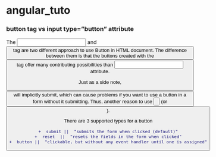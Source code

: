 # angular_tuto

<h3> button tag vs input type=”button” attribute </h3>

The <input type=”button”> and <button> tag are two different approach to use Button in HTML document. The difference between them is that the buttons created with the <button> tag offer many contributing possibilities than <input type=”button”> attribute.<br>

Just as a side note, <button> will implicitly submit, which can cause problems if you want to use a button in a form without it submitting. Thus, another reason to use <input type="button"> (or <button type="button">).<br>

There are 3 supported types for a button



```diff
+  submit ||  "submits the form when clicked (default)"
+  reset  ||  "resets the fields in the form when clicked"
+  button ||  "clickable, but without any event handler until one is assigned"
```



